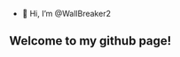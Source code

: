 - 👋 Hi, I’m @WallBreaker2
## Welcome to my github page!
<!---
WallBreaker2/WallBreaker2 is a ✨ special ✨ repository because its `README.md` (this file) appears on your GitHub profile.
You can click the Preview link to take a look at your changes.
--->
